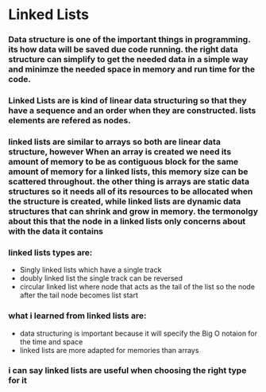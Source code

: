# Linked Lists
### Data structure is one of the important things in programming. its how data will be saved due code running. the right data structure can simplify to get the needed data in a simple way and minimze the needed space in memory and run time for the code. 
### Linked Lists are is kind of linear data structuring so that they have a sequence and an order when they are constructed. lists elements are refered as nodes.
### linked lists are similar to arrays so both are linear data structure, however When an array is created we need its amount of memory to be as contiguous block for the same amount of memory for a linked lists, this memory size can be scattered throughout. the other thing is arrays are static data structures so it needs all of its resources to be allocated when the structure is created, while linked lists are dynamic data structures that can shrink and grow in memory. the termonolgy about this that the node in a linked lists only concerns about with the data it contains
### linked lists types are:
- Singly linked lists which have a single track
- doubly linked list the single track can be reversed
- circular linked list where node that acts as the tail of the list so the node after the tail node becomes list start
### what i learned from linked lists are:
- data structuring is important because it will specify the Big O notaion for the time and space
- linked lists are more adapted for memories than arrays
### i can say linked lists are useful when choosing the right type for it
